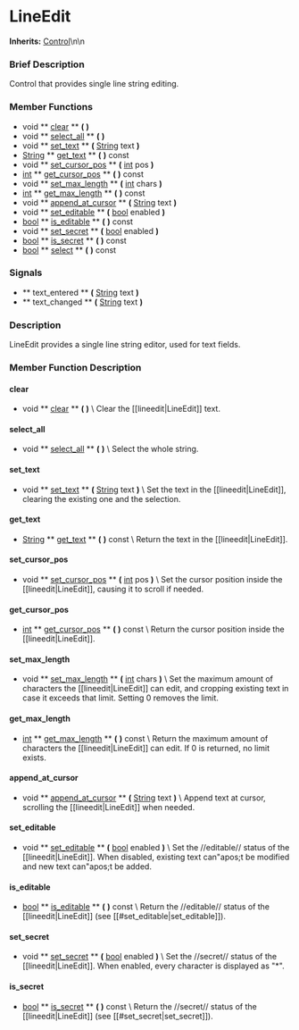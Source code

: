#  LineEdit  
**Inherits:** [Control](class_control)\\n\\n
###  Brief Description  
Control that provides single line string editing.

###  Member Functions 
  * void  ** [clear](#clear) **  **(** **)**
  * void  ** [select_all](#select_all) **  **(** **)**
  * void  ** [set_text](#set_text) **  **(** [String](class_string) text  **)**
  * [String](class_string)  ** [get_text](#get_text) **  **(** **)** const
  * void  ** [set_cursor_pos](#set_cursor_pos) **  **(** [int](class_int) pos  **)**
  * [int](class_int)  ** [get_cursor_pos](#get_cursor_pos) **  **(** **)** const
  * void  ** [set_max_length](#set_max_length) **  **(** [int](class_int) chars  **)**
  * [int](class_int)  ** [get_max_length](#get_max_length) **  **(** **)** const
  * void  ** [append_at_cursor](#append_at_cursor) **  **(** [String](class_string) text  **)**
  * void  ** [set_editable](#set_editable) **  **(** [bool](class_bool) enabled  **)**
  * [bool](class_bool)  ** [is_editable](#is_editable) **  **(** **)** const
  * void  ** [set_secret](#set_secret) **  **(** [bool](class_bool) enabled  **)**
  * [bool](class_bool)  ** [is_secret](#is_secret) **  **(** **)** const
  * [bool](class_bool)  ** [select](#select) **  **(** **)** const

###  Signals  
  *  ** text_entered **  **(** [String](class_string) text  **)**
  *  ** text_changed **  **(** [String](class_string) text  **)**

###  Description  
LineEdit provides a single line string editor, used for text fields.

###  Member Function Description  
#### <a name="clear">clear</a>
  * void  ** [clear](#clear) **  **(** **)**
\\
Clear the [[lineedit|LineEdit]] text.
#### <a name="select_all">select_all</a>
  * void  ** [select_all](#select_all) **  **(** **)**
\\
Select the whole string.
#### <a name="set_text">set_text</a>
  * void  ** [set_text](#set_text) **  **(** [String](class_string) text  **)**
\\
Set the text in the [[lineedit|LineEdit]], clearing the existing one and the selection.
#### <a name="get_text">get_text</a>
  * [String](class_string)  ** [get_text](#get_text) **  **(** **)** const
\\
Return the text in the [[lineedit|LineEdit]].
#### <a name="set_cursor_pos">set_cursor_pos</a>
  * void  ** [set_cursor_pos](#set_cursor_pos) **  **(** [int](class_int) pos  **)**
\\
Set the cursor position inside the [[lineedit|LineEdit]], causing it to scroll if needed.
#### <a name="get_cursor_pos">get_cursor_pos</a>
  * [int](class_int)  ** [get_cursor_pos](#get_cursor_pos) **  **(** **)** const
\\
Return the cursor position inside the [[lineedit|LineEdit]].
#### <a name="set_max_length">set_max_length</a>
  * void  ** [set_max_length](#set_max_length) **  **(** [int](class_int) chars  **)**
\\
Set the maximum amount of characters the [[lineedit|LineEdit]] can edit, and cropping existing text in case it exceeds that limit. Setting 0 removes the limit.
#### <a name="get_max_length">get_max_length</a>
  * [int](class_int)  ** [get_max_length](#get_max_length) **  **(** **)** const
\\
Return the maximum amount of characters the [[lineedit|LineEdit]] can edit. If 0 is returned, no limit exists.
#### <a name="append_at_cursor">append_at_cursor</a>
  * void  ** [append_at_cursor](#append_at_cursor) **  **(** [String](class_string) text  **)**
\\
Append text at cursor, scrolling the [[lineedit|LineEdit]] when needed.
#### <a name="set_editable">set_editable</a>
  * void  ** [set_editable](#set_editable) **  **(** [bool](class_bool) enabled  **)**
\\
Set the //editable// status of the [[lineedit|LineEdit]]. When disabled, existing text can"apos;t be modified and new text can"apos;t be added.
#### <a name="is_editable">is_editable</a>
  * [bool](class_bool)  ** [is_editable](#is_editable) **  **(** **)** const
\\
Return the //editable// status of the [[lineedit|LineEdit]] (see [[#set_editable|set_editable]]).
#### <a name="set_secret">set_secret</a>
  * void  ** [set_secret](#set_secret) **  **(** [bool](class_bool) enabled  **)**
\\
Set the //secret// status of the [[lineedit|LineEdit]]. When enabled, every character is displayed as "*".
#### <a name="is_secret">is_secret</a>
  * [bool](class_bool)  ** [is_secret](#is_secret) **  **(** **)** const
\\
Return the //secret// status of the [[lineedit|LineEdit]] (see [[#set_secret|set_secret]]).
